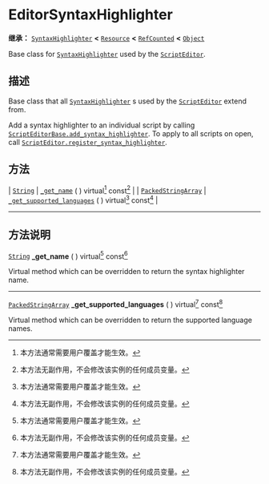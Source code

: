 <!-- ⚠ 请勿编辑本文件 ⚠ -->
<!-- 本文档使用脚本从 WeDot 引擎源码仓库生成。 -->
<!-- 生成脚本：https://github.com/WeDot-Engine/WeDot/tree/4.3/doc/tools/make_md.py； -->
<!-- 原文件：https://github.com/WeDot-Engine/WeDot/tree/4.3/doc/classes/EditorSyntaxHighlighter.xml。 -->

<div id="_class_editorsyntaxhighlighter"></div>

# EditorSyntaxHighlighter

**继承：** [`SyntaxHighlighter`](class_syntaxhighlighter.md) **<** [`Resource`](class_resource.md) **<** [`RefCounted`](class_refcounted.md) **<** [`Object`](class_object.md)

Base class for [`SyntaxHighlighter`](class_syntaxhighlighter.md) used by the [`ScriptEditor`](class_scripteditor.md).

## 描述

Base class that all [`SyntaxHighlighter`](class_syntaxhighlighter.md) s used by the [`ScriptEditor`](class_scripteditor.md) extend from.

Add a syntax highlighter to an individual script by calling [`ScriptEditorBase.add_syntax_highlighter`](#class_scripteditorbase_method_add_syntax_highlighter). To apply to all scripts on open, call [`ScriptEditor.register_syntax_highlighter`](#class_scripteditor_method_register_syntax_highlighter).

## 方法

| [`String`](class_string.md)                       | [`_get_name`](#class_editorsyntaxhighlighter_private_method__get_name) ( ) virtual[^virtual] const[^const]                               |
| [`PackedStringArray`](class_packedstringarray.md) | [`_get_supported_languages`](#class_editorsyntaxhighlighter_private_method__get_supported_languages) ( ) virtual[^virtual] const[^const] |

<!-- rst-class:: classref-section-separator -->

---

## 方法说明

<div id="_class_editorsyntaxhighlighter_private_method__get_name"></div>

[`String`](class_string.md) **_get_name** ( ) virtual[^virtual] const[^const]<div id="class_editorsyntaxhighlighter_private_method__get_name"></div>

Virtual method which can be overridden to return the syntax highlighter name.

<!-- rst-class:: classref-item-separator -->

---

<div id="_class_editorsyntaxhighlighter_private_method__get_supported_languages"></div>

[`PackedStringArray`](class_packedstringarray.md) **_get_supported_languages** ( ) virtual[^virtual] const[^const]<div id="class_editorsyntaxhighlighter_private_method__get_supported_languages"></div>

Virtual method which can be overridden to return the supported language names.

[^virtual]: 本方法通常需要用户覆盖才能生效。
[^const]: 本方法无副作用，不会修改该实例的任何成员变量。
[^vararg]: 本方法除了能接受在此处描述的参数外，还能够继续接受任意数量的参数。
[^constructor]: 本方法用于构造某个类型。
[^static]: 调用本方法无需实例，可直接使用类名进行调用。
[^operator]: 本方法描述的是使用本类型作为左操作数的有效运算符。
[^bitfield]: 这个值是由下列位标志构成位掩码的整数。
[^void]: 无返回值。
